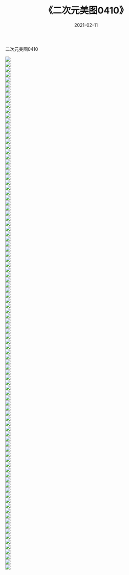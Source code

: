 ﻿---
layout: post
title:  《二次元美图0410》
date:   2021-02-11
img: http://imgx.orgx.ga/二次元/2021/二次元美图0410/000.jpg
categories: [美女, 清纯, 唯美]
---

二次元美图0410

 ![](http://imgx.orgx.ga/二次元/2021/二次元美图0410/001.jpg) <br>![](http://imgx.orgx.ga/二次元/2021/二次元美图0410/002.jpg) <br>![](http://imgx.orgx.ga/二次元/2021/二次元美图0410/003.jpg) <br>![](http://imgx.orgx.ga/二次元/2021/二次元美图0410/004.jpg) <br>![](http://imgx.orgx.ga/二次元/2021/二次元美图0410/005.jpg) <br>![](http://imgx.orgx.ga/二次元/2021/二次元美图0410/006.jpg) <br>![](http://imgx.orgx.ga/二次元/2021/二次元美图0410/007.jpg) <br>![](http://imgx.orgx.ga/二次元/2021/二次元美图0410/008.jpg) <br>![](http://imgx.orgx.ga/二次元/2021/二次元美图0410/009.jpg) <br>![](http://imgx.orgx.ga/二次元/2021/二次元美图0410/010.jpg) <br>![](http://imgx.orgx.ga/二次元/2021/二次元美图0410/011.jpg) <br>![](http://imgx.orgx.ga/二次元/2021/二次元美图0410/012.jpg) <br>![](http://imgx.orgx.ga/二次元/2021/二次元美图0410/013.jpg) <br>![](http://imgx.orgx.ga/二次元/2021/二次元美图0410/014.jpg) <br>![](http://imgx.orgx.ga/二次元/2021/二次元美图0410/015.jpg) <br>![](http://imgx.orgx.ga/二次元/2021/二次元美图0410/016.jpg) <br>![](http://imgx.orgx.ga/二次元/2021/二次元美图0410/017.jpg) <br>![](http://imgx.orgx.ga/二次元/2021/二次元美图0410/018.jpg) <br>![](http://imgx.orgx.ga/二次元/2021/二次元美图0410/019.jpg) <br>![](http://imgx.orgx.ga/二次元/2021/二次元美图0410/020.jpg) <br>![](http://imgx.orgx.ga/二次元/2021/二次元美图0410/021.jpg) <br>![](http://imgx.orgx.ga/二次元/2021/二次元美图0410/022.jpg) <br>![](http://imgx.orgx.ga/二次元/2021/二次元美图0410/023.jpg) <br>![](http://imgx.orgx.ga/二次元/2021/二次元美图0410/024.jpg) <br>![](http://imgx.orgx.ga/二次元/2021/二次元美图0410/025.jpg) <br>![](http://imgx.orgx.ga/二次元/2021/二次元美图0410/026.jpg) <br>![](http://imgx.orgx.ga/二次元/2021/二次元美图0410/027.jpg) <br>![](http://imgx.orgx.ga/二次元/2021/二次元美图0410/028.jpg) <br>![](http://imgx.orgx.ga/二次元/2021/二次元美图0410/029.jpg) <br>![](http://imgx.orgx.ga/二次元/2021/二次元美图0410/030.jpg) <br>![](http://imgx.orgx.ga/二次元/2021/二次元美图0410/031.jpg) <br>![](http://imgx.orgx.ga/二次元/2021/二次元美图0410/032.jpg) <br>![](http://imgx.orgx.ga/二次元/2021/二次元美图0410/033.jpg) <br>![](http://imgx.orgx.ga/二次元/2021/二次元美图0410/034.jpg) <br>![](http://imgx.orgx.ga/二次元/2021/二次元美图0410/035.jpg) <br>![](http://imgx.orgx.ga/二次元/2021/二次元美图0410/036.jpg) <br>![](http://imgx.orgx.ga/二次元/2021/二次元美图0410/037.jpg) <br>![](http://imgx.orgx.ga/二次元/2021/二次元美图0410/038.jpg) <br>![](http://imgx.orgx.ga/二次元/2021/二次元美图0410/039.jpg) <br>![](http://imgx.orgx.ga/二次元/2021/二次元美图0410/040.jpg) <br>![](http://imgx.orgx.ga/二次元/2021/二次元美图0410/041.jpg) <br>![](http://imgx.orgx.ga/二次元/2021/二次元美图0410/042.jpg) <br>![](http://imgx.orgx.ga/二次元/2021/二次元美图0410/043.jpg) <br>![](http://imgx.orgx.ga/二次元/2021/二次元美图0410/044.jpg) <br>![](http://imgx.orgx.ga/二次元/2021/二次元美图0410/045.jpg) <br>![](http://imgx.orgx.ga/二次元/2021/二次元美图0410/046.jpg) <br>![](http://imgx.orgx.ga/二次元/2021/二次元美图0410/047.jpg) <br>![](http://imgx.orgx.ga/二次元/2021/二次元美图0410/048.jpg) <br>![](http://imgx.orgx.ga/二次元/2021/二次元美图0410/049.jpg) <br>![](http://imgx.orgx.ga/二次元/2021/二次元美图0410/050.jpg) <br>![](http://imgx.orgx.ga/二次元/2021/二次元美图0410/051.jpg) <br>![](http://imgx.orgx.ga/二次元/2021/二次元美图0410/052.jpg) <br>![](http://imgx.orgx.ga/二次元/2021/二次元美图0410/053.jpg) <br>![](http://imgx.orgx.ga/二次元/2021/二次元美图0410/054.jpg) <br>![](http://imgx.orgx.ga/二次元/2021/二次元美图0410/055.jpg) <br>![](http://imgx.orgx.ga/二次元/2021/二次元美图0410/056.jpg) <br>![](http://imgx.orgx.ga/二次元/2021/二次元美图0410/057.jpg) <br>![](http://imgx.orgx.ga/二次元/2021/二次元美图0410/058.jpg) <br>![](http://imgx.orgx.ga/二次元/2021/二次元美图0410/059.jpg) <br>![](http://imgx.orgx.ga/二次元/2021/二次元美图0410/060.jpg) <br>![](http://imgx.orgx.ga/二次元/2021/二次元美图0410/061.jpg) <br>![](http://imgx.orgx.ga/二次元/2021/二次元美图0410/062.jpg) <br>![](http://imgx.orgx.ga/二次元/2021/二次元美图0410/063.jpg) <br>![](http://imgx.orgx.ga/二次元/2021/二次元美图0410/064.jpg) <br>![](http://imgx.orgx.ga/二次元/2021/二次元美图0410/065.jpg) <br>![](http://imgx.orgx.ga/二次元/2021/二次元美图0410/066.jpg) <br>![](http://imgx.orgx.ga/二次元/2021/二次元美图0410/067.jpg) <br>![](http://imgx.orgx.ga/二次元/2021/二次元美图0410/068.jpg) <br>![](http://imgx.orgx.ga/二次元/2021/二次元美图0410/069.jpg) <br>![](http://imgx.orgx.ga/二次元/2021/二次元美图0410/070.jpg) <br>![](http://imgx.orgx.ga/二次元/2021/二次元美图0410/071.jpg) <br>![](http://imgx.orgx.ga/二次元/2021/二次元美图0410/072.jpg) <br>![](http://imgx.orgx.ga/二次元/2021/二次元美图0410/073.jpg) <br>![](http://imgx.orgx.ga/二次元/2021/二次元美图0410/074.jpg) <br>![](http://imgx.orgx.ga/二次元/2021/二次元美图0410/075.jpg) <br>![](http://imgx.orgx.ga/二次元/2021/二次元美图0410/076.jpg) <br>![](http://imgx.orgx.ga/二次元/2021/二次元美图0410/077.jpg) <br>![](http://imgx.orgx.ga/二次元/2021/二次元美图0410/078.jpg) <br>![](http://imgx.orgx.ga/二次元/2021/二次元美图0410/079.jpg) <br>![](http://imgx.orgx.ga/二次元/2021/二次元美图0410/080.jpg) <br>![](http://imgx.orgx.ga/二次元/2021/二次元美图0410/081.jpg) <br>![](http://imgx.orgx.ga/二次元/2021/二次元美图0410/082.jpg) <br>![](http://imgx.orgx.ga/二次元/2021/二次元美图0410/083.jpg) <br>![](http://imgx.orgx.ga/二次元/2021/二次元美图0410/084.jpg) <br>![](http://imgx.orgx.ga/二次元/2021/二次元美图0410/085.jpg) <br>![](http://imgx.orgx.ga/二次元/2021/二次元美图0410/086.jpg) <br>![](http://imgx.orgx.ga/二次元/2021/二次元美图0410/087.jpg) <br>![](http://imgx.orgx.ga/二次元/2021/二次元美图0410/088.jpg) <br>![](http://imgx.orgx.ga/二次元/2021/二次元美图0410/089.jpg) <br>![](http://imgx.orgx.ga/二次元/2021/二次元美图0410/090.jpg) <br>![](http://imgx.orgx.ga/二次元/2021/二次元美图0410/091.jpg) <br>![](http://imgx.orgx.ga/二次元/2021/二次元美图0410/092.jpg) <br>![](http://imgx.orgx.ga/二次元/2021/二次元美图0410/093.jpg) <br>![](http://imgx.orgx.ga/二次元/2021/二次元美图0410/094.jpg) <br>![](http://imgx.orgx.ga/二次元/2021/二次元美图0410/095.jpg) <br>![](http://imgx.orgx.ga/二次元/2021/二次元美图0410/096.jpg) <br>![](http://imgx.orgx.ga/二次元/2021/二次元美图0410/097.jpg) <br>![](http://imgx.orgx.ga/二次元/2021/二次元美图0410/098.jpg) <br>![](http://imgx.orgx.ga/二次元/2021/二次元美图0410/099.jpg) <br>![](http://imgx.orgx.ga/二次元/2021/二次元美图0410/100.jpg) <br>